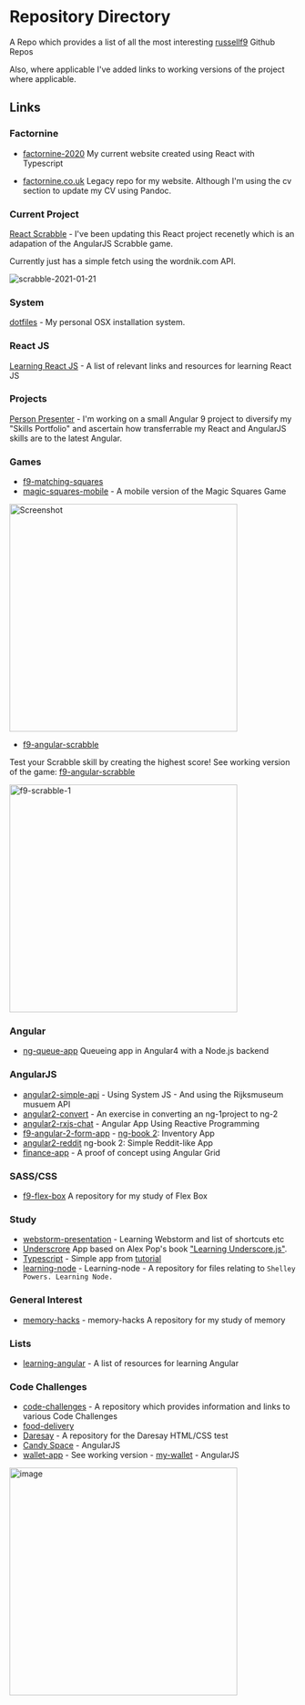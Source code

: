 # Repository Directory
A Repo which provides a list of all the most interesting [russellf9](https://github.com/russellf9) Github Repos

Also, where applicable I've added links to working versions of the project where applicable.

## Links

### Factornine
* [factornine-2020](https://github.com/russellf9/factornine-2020)
My current website created using React with Typescript

* [factornine.co.uk](https://github.com/russellf9/factornine.co.uk)
Legacy repo for my website. Although I'm using the cv section to update my CV using Pandoc.

### Current Project

[React Scrabble](https://github.com/russellf9/React-Scrabble) - I've been updating this React project recenetly which is an adapation of the AngularJS Scrabble game.

Currently just has a simple fetch using the wordnik.com API.

![scrabble-2021-01-21](https://user-images.githubusercontent.com/4911915/105375033-3f7f6100-5c00-11eb-9d38-621af67f3e12.png)

### System

[dotfiles](https://github.com/russellf9/dotfiles) - My personal OSX installation system.

### React JS

[Learning React JS](https://github.com/russellf9/learn-react-list) - A list of relevant links and resources for learning React JS

### Projects

[Person Presenter](https://github.com/russellf9/person-presenter) - I'm working on a small Angular 9 project to diversify my "Skills Portfolio" and ascertain how transferrable my React and AngularJS skills are to the latest Angular.

### Games
* [f9-matching-squares](https://github.com/russellf9/f9-matching-squares)
* [magic-squares-mobile](https://github.com/russellf9/magic-squares-mobile) - A mobile version of the Magic Squares Game
<img src="https://raw.githubusercontent.com/russellf9/magic-squares-mobile/master/design/screenshots/magicSquaresiPad_150227.jpg" alt="Screenshot" title="Magic Squares Mockup" width="400">

* [f9-angular-scrabble](https://github.com/russellf9/f9-angular-scrabble)

Test your Scrabble skill by creating the highest score! See working version of the game: [f9-angular-scrabble](http://factornine.co.uk/f9-scrabble)

<img src="https://user-images.githubusercontent.com/4911915/29003486-865f9c92-7aaf-11e7-990b-e8f12b1eded4.png" alt="f9-scrabble-1" width="400">

### Angular

* [ng-queue-app](https://github.com/russellf9/ng-queue-app) Queueing app in Angular4 with a Node.js backend


### AngularJS

* [angular2-simple-api](https://github.com/russellf9/angular2-simple-api) - Using System JS - And using the Rijksmuseum musuem API
* [angular2-convert](https://github.com/russellf9/angular2-convert) -  An exercise in converting an ng-1project to ng-2
* [angular2-rxjs-chat](https://github.com/russellf9/angular2-rxjs-chat) - Angular App Using Reactive Programming
* [f9-angular-2-form-app](https://github.com/russellf9/f9-angular-2-form-app) - [ng-book 2](https://github.com/ng-book): Inventory App
* [angular2-reddit](https://github.com/russellf9/angular2-reddit) ng-book 2: Simple Reddit-like App
* [finance-app](https://github.com/russellf9/finance-app) - A proof of concept using Angular Grid

### SASS/CSS
- [f9-flex-box](https://github.com/russellf9/f9-flex-box) A repository for my study of Flex Box

### Study
* [webstorm-presentation](https://github.com/russellf9/webstorm-presentation) - Learning Webstorm and list of shortcuts etc
* [Underscrore](https://github.com/russellf9/underscore-dev) App based on Alex Pop's book ["Learning Underscore.js"](http://bit.ly/1JwvBOO).
* [Typescript](https://github.com/russellf9/typescript-test) - Simple app from [tutorial](https://www.typescriptlang.org/docs/tutorial.html)
* [learning-node](https://github.com/russellf9/learning-node) - Learning-node - A repository for files relating to `Shelley Powers. Learning Node.`

### General Interest
* [memory-hacks](https://github.com/russellf9/memory-hacks) - memory-hacks A repository for my study of memory

### Lists
* [learning-angular](https://github.com/russellf9/learning-angular) - A list of resources for learning Angular

### Code Challenges

* [code-challenges](https://github.com/russellf9/code-challenges) - A repository which provides information and links to various Code Challenges
* [food-delivery](https://github.com/russellf9/food-delivery)
* [Daresay](https://github.com/russellf9/daresay-test) - A repository for the Daresay HTML/CSS test
* [Candy Space](https://github.com/russellf9/candy-space) - AngularJS
* [wallet-app](https://github.com/russellf9/wallet-app) - See working version - [my-wallet](http://factornine.co.uk/my-wallet/#/) - AngularJS
<img src="https://user-images.githubusercontent.com/4911915/29967585-3f9f1c0a-8f0f-11e7-8822-64b92e1d6fa5.png" alt="image" width="400">
